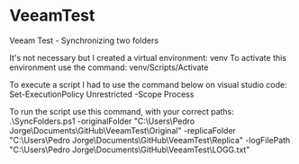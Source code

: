 # VeeamTest
Veeam Test - Synchronizing two folders

It's not necessary but I created a virtual environment: venv
To activate this environment use the command: venv/Scripts/Activate

To execute a script I had to use the command below on visual studio code:
Set-ExecutionPolicy Unrestricted -Scope Process

To run the script use this command, with your correct paths:
.\SyncFolders.ps1 -originalFolder "C:\Users\Pedro Jorge\Documents\GitHub\VeeamTest\Original" -replicaFolder "C:\Users\Pedro Jorge\Documents\GitHub\VeeamTest\Replica" -logFilePath "C:\Users\Pedro Jorge\Documents\GitHub\VeeamTest\LOGG.txt"